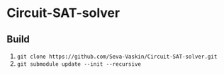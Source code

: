 # Circuit-SAT-solver

## Build

1. `git clone https://github.com/Seva-Vaskin/Circuit-SAT-solver.git`
2. `git submodule update --init --recursive`